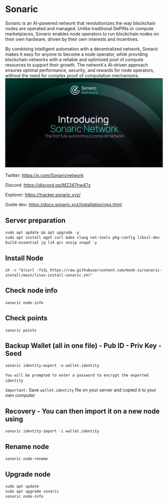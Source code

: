 # Sonaric
Sonaric is an AI-powered network that revolutionizes the way blockchain nodes are operated and managed. Unlike traditional DePINs or compute marketplaces, Sonaric enables node operators to run blockchain nodes on their own hardware, driven by their own interests and incentives.

By combining intelligent automation with a decentralized network, Sonaric makes it easy for anyone to become a node operator, while providing blockchain networks with a reliable and optimized pool of compute resources to support their growth. The network's AI-driven approach ensures optimal performance, security, and rewards for node operators, without the need for complex proof of computation mechanisms.
<img src="https://raw.githubusercontent.com/nodesynctop/Sonaric/main/Sonaric.JPG"/>

Twitter: https://x.com/Sonaricnetwork

Discord: https://discord.gg/MZ247hw47z

Explorer: https://tracker.sonaric.xyz/

Guide dev: https://docs.sonaric.xyz/installation/vps.html

## Server preparation
```
sudo apt update && apt upgrade -y
sudo apt install wget curl make clang net-tools pkg-config libssl-dev build-essential jq lz4 gcc unzip snapd -y
```
## Install Node
```
sh -c "$(curl -fsSL https://raw.githubusercontent.com/monk-io/sonaric-install/main/linux-install-sonaric.sh)"
```
## Check node info
```
sonaric node-info
```
## Check points
```
sonaric points
```
## Backup Wallet (all in one file) - Pub ID - Priv Key - Seed
```
sonaric identity-export -o wallet.identity
```
``You will be prompted to enter a password to encrypt the exported identity``

`Important:` Save `wallet.identity` file on your server and copied it to your own computer

## Recovery  - You can then import it on a new node using
```
sonaric identity-import -i wallet.identity
```
## Rename node
```
sonaric node-rename
```
## Upgrade node
```
sudo apt update
sudo apt upgrade sonaric
sonaric node-info
```


